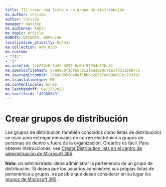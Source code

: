 ```yaml
---
title: 711 crear una lista o un grupo de distribución
ms.author: chrisda
author: chrisda
manager: dansimp
ms.audience: Admin
ms.topic: article
ROBOTS: NOINDEX, NOFOLLOW
localization_priority: Normal
ms.collection: Adm_O365
ms.custom:
- "711"
- "3"
ms.assetid: fcb272e6-1a2e-4299-be0d-55934e72bc51
ms.openlocfilehash: a7a895df16fe5c8121ae2919c71e1fdd11898771
ms.sourcegitcommit: 286000b588adef1bbbb28337a9d9e087ec783fa2
ms.translationtype: MT
ms.contentlocale: es-ES
ms.lasthandoff: 04/27/2020
ms.locfileid: "43908649"
---
```

# <a name="create-distribution-groups"></a>Crear grupos de distribución

Los grupos de distribución (también conocidos como listas de distribución) se usan para entregar mensajes de correo electrónico a grupos de personas de dentro y fuera de la organización. Crearlos es fácil. Para obtener instrucciones, vea [Create Distribution lists en el centro de administración de Microsoft 365](https://docs.microsoft.com/office365/admin/setup/create-distribution-lists).

**Nota**: un administrador debe administrar la pertenencia de un grupo de distribución. Si desea que los usuarios administren sus propias listas de pertenencia a grupos, es posible que desee considerar en su lugar los [grupos de Microsoft 365](https://support.office.com/article/b565caa1-5c40-40ef-9915-60fdb2d97fa2) .
